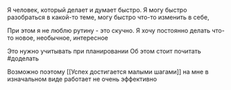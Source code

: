Я человек, который делает и думает быстро. Я могу быстро разобраться в какой-то теме, могу быстро что-то изменить в себе,

При этом я не люблю рутину - это скучно. Я хочу постоянно делать что-то новое, необычное, интересное



Это нужно учитывать при планировании 
Об этом стоит почитать
#доделать 




Возможно поэтому [[Успех достигается малыми шагами]] на мне в изначальном виде работает не очень эффективно
